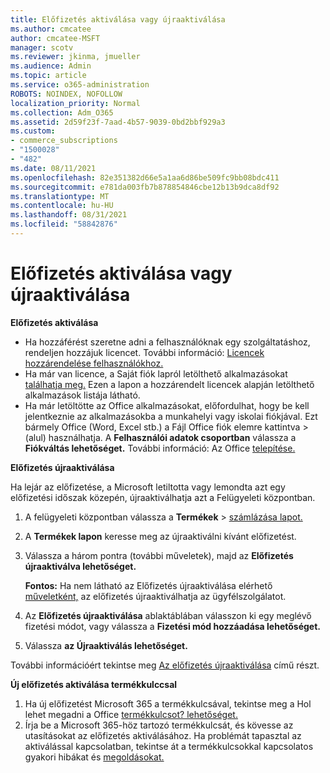 ```yaml
---
title: Előfizetés aktiválása vagy újraaktiválása
ms.author: cmcatee
author: cmcatee-MSFT
manager: scotv
ms.reviewer: jkinma, jmueller
ms.audience: Admin
ms.topic: article
ms.service: o365-administration
ROBOTS: NOINDEX, NOFOLLOW
localization_priority: Normal
ms.collection: Adm_O365
ms.assetid: 2d59f23f-7aad-4b57-9039-0bd2bbf929a3
ms.custom:
- commerce_subscriptions
- "1500028"
- "482"
ms.date: 08/11/2021
ms.openlocfilehash: 82e351382d66e5a1aa6d86be509fc9bb08bdc411
ms.sourcegitcommit: e781da003fb7b878854846cbe12b13b9dca8df92
ms.translationtype: MT
ms.contentlocale: hu-HU
ms.lasthandoff: 08/31/2021
ms.locfileid: "58842876"
---
```

# <a name="activate-or-reactivate-a-subscription"></a>Előfizetés aktiválása vagy újraaktiválása

**Előfizetés aktiválása**

- Ha hozzáférést szeretne adni a felhasználóknak egy szolgáltatáshoz, rendeljen hozzájuk licencet. További információ: [Licencek hozzárendelése felhasználókhoz.](https://docs.microsoft.com/microsoft-365/admin/manage/assign-licenses-to-users)
- Ha már van licence, a Saját fiók lapról letölthető alkalmazásokat [találhatja meg.](https://portal.office.com/account/#installs) Ezen a lapon a hozzárendelt licencek alapján letölthető alkalmazások listája látható.
- Ha már letöltötte az Office alkalmazásokat, előfordulhat, hogy be kell jelentkeznie az alkalmazásokba a munkahelyi vagy iskolai fiókjával. Ezt bármely Office (Word, Excel stb.) a Fájl Office fiók elemre kattintva  >   (alul) használhatja. A **Felhasználói adatok csoportban** válassza a **Fiókváltás lehetőséget.** További információ: Az Office [telepítése.](https://docs.microsoft.com/microsoft-365/admin/setup/install-applications)

**Előfizetés újraaktiválása**

Ha lejár az előfizetése, a Microsoft letiltotta vagy lemondta azt egy előfizetési időszak közepén, újraaktiválhatja azt a Felügyeleti központban.
  
1. A felügyeleti központban válassza a **Termékek**  >  [számlázása lapot.](https://go.microsoft.com/fwlink/p/?linkid=842054)
2. A **Termékek lapon** keresse meg az újraaktiválni kívánt előfizetést.
3. Válassza a három pontra (további műveletek), majd az **Előfizetés újraaktiválva lehetőséget.**

    **Fontos:** Ha nem látható  az Előfizetés újraaktiválása elérhető [műveletként,](https://go.microsoft.com/fwlink/p/?linkid=518322) az előfizetés újraaktiválhatja az ügyfélszolgálatot.

4. Az **Előfizetés újraaktiválása** ablaktáblában válasszon ki egy meglévő fizetési módot, vagy válassza a **Fizetési mód hozzáadása lehetőséget.**
5. Válassza **az Újraaktiválás lehetőséget.**

További információért tekintse meg [Az előfizetés újraaktiválása](https://docs.microsoft.com/microsoft-365/commerce/subscriptions/reactivate-your-subscription) című részt.

**Új előfizetés aktiválása termékkulccsal**

1. Ha új előfizetést Microsoft 365 a termékkulcsával, tekintse meg a Hol lehet megadni a Office [termékkulcsot? lehetőséget.](https://support.office.com/article/where-to-enter-your-office-product-key-0a82e5ae-739e-4b92-a6f4-2ec780c185db)
2. Írja be a Microsoft 365-höz tartozó termékkulcsát, és kövesse az utasításokat az előfizetés aktiválásához. Ha problémát tapasztal az aktiválással kapcsolatban, tekintse át a termékkulcsokkal kapcsolatos gyakori hibákat és [megoldásokat.](https://docs.microsoft.com/microsoft-365/commerce/product-key-errors-and-solutions)